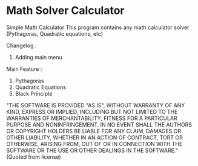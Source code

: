 # Math Solver Calculator
Simple Math Calculator
This program contains any math calculator solver (Pythagoras, Quadratic equations, etc)

Changelog :
1) Adding main menu

Main Feature : 
1) Pythagoras
2) Quadratic Equations
3) Black Principle

"THE SOFTWARE IS PROVIDED "AS IS", WITHOUT WARRANTY OF ANY KIND, EXPRESS OR
IMPLIED, INCLUDING BUT NOT LIMITED TO THE WARRANTIES OF MERCHANTABILITY,
FITNESS FOR A PARTICULAR PURPOSE AND NONINFRINGEMENT. IN NO EVENT SHALL THE
AUTHORS OR COPYRIGHT HOLDERS BE LIABLE FOR ANY CLAIM, DAMAGES OR OTHER
LIABILITY, WHETHER IN AN ACTION OF CONTRACT, TORT OR OTHERWISE, ARISING FROM,
OUT OF OR IN CONNECTION WITH THE SOFTWARE OR THE USE OR OTHER DEALINGS IN THE
SOFTWARE." (Quoted from license)
